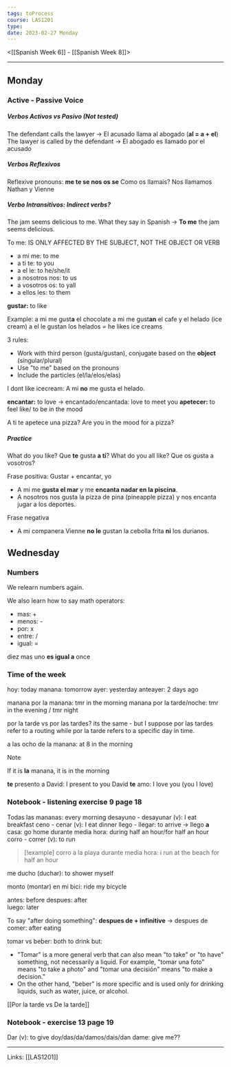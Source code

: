 ```yaml
---
tags: toProcess
course: LAS1201
type:
date: 2023-02-27 Monday
---
```

<[[Spanish Week 6]] - [[Spanish Week 8]]>
- - -

## Monday

### Active - Passive Voice

##### Verbos Activos vs Pasivo (Not tested)

The defendant calls the lawyer → El acusado llama al abogado (**al = a + el**)
The lawyer is called by the defendant → El abogado es llamado por el acusado

##### Verbos Reflexivos
Reflexive pronouns: **me te se nos os se**
Como os llamais?  Nos llamamos Nathan y Vienne

##### Verbo Intransitivos: Indirect verbs?
The jam seems delicious to me.
What they say in Spanish → **To me** the jam seems delicious.

To me: IS ONLY AFFECTED BY THE SUBJECT, NOT THE OBJECT OR VERB
- a mi me: to me
- a ti te: to you
- a el le: to he/she/it
- a nosotros nos: to us
- a vosotros os: to yall
- a ellos les: to them

**gustar:** to like

Example:
a mi me gust**a** el chocolate
a mi me gust**an** el cafe y el helado (ice cream)
a el le gustan los helados = he likes ice creams

3 rules:
- Work with third person (gusta/gustan), conjugate based on the **object** (singular/plural)
- Use "to me" based on the pronouns
- Include the particles (el/la/elos/elas)

I dont like icecream: A mi **no** me gusta el helado.

**encantar:** to love → encantado/encantada: love to meet you
**apetecer:** to feel like/ to be in the mood

A ti te apetece una pizza? Are you in the mood for a pizza?

##### Practice

What do you like? Que **te** gusta **a ti**?
What do you all like? Que os gusta a vosotros?

Frase positiva: Gustar + encantar, yo
- A mi me **gusta el mar** y me **encanta nadar en la piscina**.
- A nosotros nos gusta la pizza de pina (pineapple pizza) y nos encanta jugar a los deportes. 

Frase negativa
- A mi companera Vienne **no le** gustan la cebolla frita **ni** los durianos.

## Wednesday

### Numbers
We relearn numbers again.

We also learn how to say math operators:
- mas: +
- menos: - 
- por: x
- entre: /
- igual: = 

diez mas uno **es igual a** once

### Time of the week

hoy: today
manana: tomorrow
ayer: yesterday
anteayer: 2 days ago

manana por la manana: tmr in the morning
manana por la tarde/noche: tmr in the evening / tmr night

por la tarde vs por las tardes? its the same - but I suppose por las tardes refer to a routing while por la tarde refers to a specific day in time.

a las ocho de la manana: at 8 in the morning

>[!note]
> If it is **la** manana, it is in the morning

**te** presento a David: I present to you David
**te** amo: I love you (you I love)

### Notebook - listening exercise 9 page 18

Todas las mananas: every morning
desayuno - desayunar (v): I eat breakfast 
ceno - cenar (v): I eat dinner 
llego - llegar: to arrive → llego **a** casa: go home
durante media hora: during half an hour/for half an hour
corro - correr (v): to run

>[!example]
> corro a la playa durante media hora: i run at the beach for half an hour

me ducho (duchar): to shower myself

monto (montar) en mi bici: ride my bicycle

antes: before 
despues: after  
luego: later

To say "after doing something": **despues de + infinitive** → despues de comer: after eating

tomar vs beber: both to drink but:

- "Tomar" is a more general verb that can also mean "to take" or "to have" something, not necessarily a liquid. For example, "tomar una foto" means "to take a photo" and "tomar una decisión" means "to make a decision."
- On the other hand, "beber" is more specific and is used only for drinking liquids, such as water, juice, or alcohol.

[[Por la tarde vs De la tarde]]

### Notebook - exercise 13 page 19

Dar (v): to give
doy/das/da/damos/dais/dan
dame: give me??

---
Links: [[LAS1201]]
